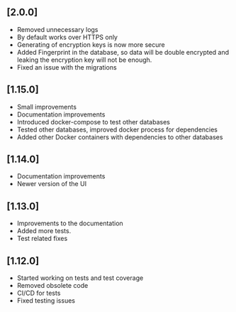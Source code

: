 ## [2.0.0]
* Removed unnecessary logs
* By default works over HTTPS only
* Generating of encryption keys is now more secure
* Added Fingerprint in the database, so data will be double encrypted and leaking the encryption key will not be enough.
* Fixed an issue with the migrations

## [1.15.0]
* Small improvements
* Documentation improvements
* Introduced docker-compose to test other databases
* Tested other databases, improved docker process for dependencies
* Added other Docker containers with dependencies to other databases

## [1.14.0]
* Documentation improvements
* Newer version of the UI

## [1.13.0]
* Improvements to the documentation
* Added more tests. 
* Test related fixes

## [1.12.0]
* Started working on tests and test coverage
* Removed obsolete code
* CI/CD for tests
* Fixed testing issues
